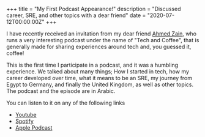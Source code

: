 +++
title = "My First Podcast Appearance!"
description = "Discussed career, SRE, and other topics with a dear friend"
date = "2020-07-12T00:00:00Z"
+++

I have recently received an invitation from my dear friend [Ahmed Zain](https://iahmadzain.me/), who
runs a very interesting podcast under the name of "Tech and Coffee", that is generally made for
sharing experiences around tech and, you guessed it, coffee!

This is the first time I participate in a podcast, and it was a humbling experience. We talked about
many things; How I started in tech, how my career developed over time, what it means to be an SRE,
my journey from Egypt to Germany, and finally the United Kingdom, as well as other topics. The
podcast and the episode are in Arabic.

You can listen to it on any of the following links

- [Youtube](https://www.youtube.com/watch?v=1ehCq1HQ0P0)
- [Spotify](https://open.spotify.com/episode/79kBvpBKfbOp0agzCwnsDa?si=l2MJzyKLTdGmQfo4iEk4_A)
- [Apple Podcast](https://podcasts.apple.com/eg/podcast/s1e9-tech-chat-with-mosab-ibrahim-the-sre/id1493504725?i=1000484512358)
